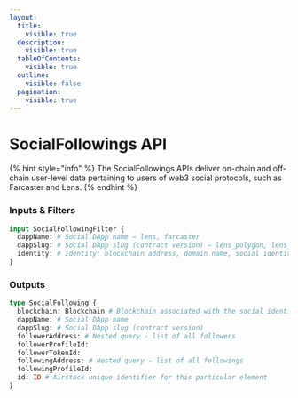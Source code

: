 ```yaml
---
layout:
  title:
    visible: true
  description:
    visible: true
  tableOfContents:
    visible: true
  outline:
    visible: false
  pagination:
    visible: true
---
```


# SocialFollowings API

{% hint style="info" %}
The SocialFollowings APIs deliver on-chain and off-chain user-level data pertaining to users of web3 social protocols, such as Farcaster and Lens.
{% endhint %}

### Inputs & Filters

```graphql
input SocialFollowingFilter {
  dappName: # Social DApp name – lens, farcaster
  dappSlug: # Social DApp slug (contract version) – lens_polygon, lens_v2_polygon, farcaster_optimism, farcaster_goerli
  identity: # Identity: blockchain address, domain name, social identity
}
```

### Outputs

```graphql
type SocialFollowing {
  blockchain: Blockchain # Blockchain associated with the social identity
  dappName: # Social DApp name
  dappSlug: # Social DApp slug (contract version)
  followerAddress: # Nested query - list of all followers
  followerProfileId:
  followerTokenId:
  followingAddress: # Nested query - list of all followings
  followingProfileId: 
  id: ID # Airstack unique identifier for this particular element
}
```
